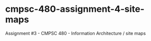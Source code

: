 # cmpsc-480-assignment-4-site-maps
Assignment #3 - CMPSC 480 - Information Architecture / site maps
